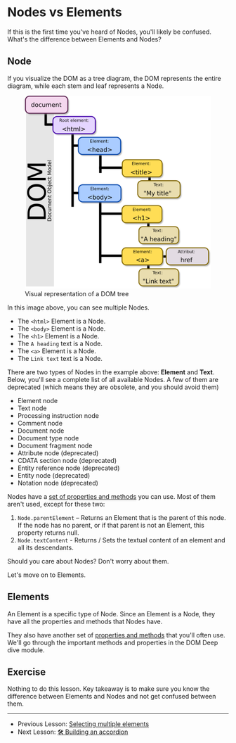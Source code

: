 # Nodes vs Elements

If this is the first time you've heard of Nodes, you'll likely be confused. What's the difference between Elements and Nodes?

## Node

If you visualize the DOM as a tree diagram, the DOM represents the entire diagram, while each stem and leaf represents a Node.

<figure>
  <img src="../../images/arrays-and-loops/node-vs-elem/dom.png" alt="Visual representation of a DOM tree">
  <figcaption>Visual representation of a DOM tree</figcaption>
</figure>

In this image above, you can see multiple Nodes.

- The `<html>` Element is a Node.
- The `<body>` Element is a Node.
- The `<h1>` Element is a Node.
- The `A heading` text is a Node.
- The `<a>` Element is a Node.
- The `Link text` text is a Node.

There are two types of Nodes in the example above: **Element** and **Text**. Below, you'll see a complete list of all available Nodes. A few of them are deprecated (which means they are obsolete, and you should avoid them)

- Element node
- Text node
- Processing instruction node
- Comment node
- Document node
- Document type node
- Document fragment node
- Attribute node (deprecated)
- CDATA section node (deprecated)
- Entity reference node (deprecated)
- Entity node (deprecated)
- Notation node (deprecated)

Nodes have a [set of properties and methods](https://developer.mozilla.org/en/docs/Web/API/Node) you can use. Most of them aren't used, except for these two:

1. `Node.parentElement` – Returns an Element that is the parent of this node. If the node has no parent, or if that parent is not an Element, this property returns null.
2. `Node.textContent` - Returns / Sets the textual content of an element and all its descendants.

Should you care about Nodes? Don't worry about them.

Let's move on to Elements.

## Elements

An Element is a specific type of Node. Since an Element is a Node, they have all the properties and methods that Nodes have.

They also have another set of [properties and methods](https://developer.mozilla.org/en-US/docs/Web/API/Element) that you'll often use. We'll go through the important methods and properties in the DOM Deep dive module.

## Exercise

Nothing to do this lesson. Key takeaway is to make sure you know the difference between Elements and Nodes and not get confused between them.

---

- Previous Lesson: [Selecting multiple elements](04.selecting-multiple-elements.md)
- Next Lesson: [🛠 Building an accordion](06.building-accordion.md)

